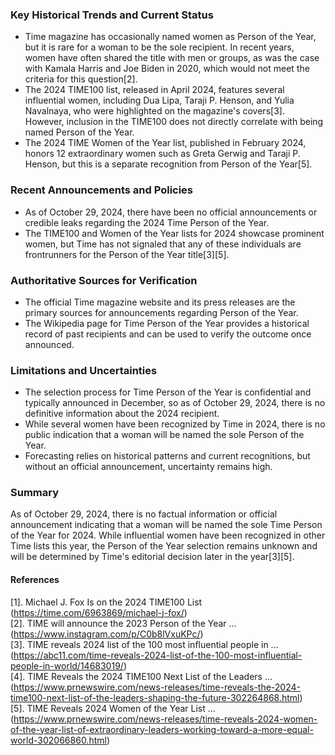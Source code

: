 ### Key Historical Trends and Current Status

- Time magazine has occasionally named women as Person of the Year, but it is rare for a woman to be the sole recipient. In recent years, women have often shared the title with men or groups, as was the case with Kamala Harris and Joe Biden in 2020, which would not meet the criteria for this question[2].
- The 2024 TIME100 list, released in April 2024, features several influential women, including Dua Lipa, Taraji P. Henson, and Yulia Navalnaya, who were highlighted on the magazine's covers[3]. However, inclusion in the TIME100 does not directly correlate with being named Person of the Year.
- The 2024 TIME Women of the Year list, published in February 2024, honors 12 extraordinary women such as Greta Gerwig and Taraji P. Henson, but this is a separate recognition from Person of the Year[5].

### Recent Announcements and Policies

- As of October 29, 2024, there have been no official announcements or credible leaks regarding the 2024 Time Person of the Year.
- The TIME100 and Women of the Year lists for 2024 showcase prominent women, but Time has not signaled that any of these individuals are frontrunners for the Person of the Year title[3][5].

### Authoritative Sources for Verification

- The official Time magazine website and its press releases are the primary sources for announcements regarding Person of the Year.
- The Wikipedia page for Time Person of the Year provides a historical record of past recipients and can be used to verify the outcome once announced.

### Limitations and Uncertainties

- The selection process for Time Person of the Year is confidential and typically announced in December, so as of October 29, 2024, there is no definitive information about the 2024 recipient.
- While several women have been recognized by Time in 2024, there is no public indication that a woman will be named the sole Person of the Year.
- Forecasting relies on historical patterns and current recognitions, but without an official announcement, uncertainty remains high.

### Summary

As of October 29, 2024, there is no factual information or official announcement indicating that a woman will be named the sole Time Person of the Year for 2024. While influential women have been recognized in other Time lists this year, the Person of the Year selection remains unknown and will be determined by Time's editorial decision later in the year[3][5].

#### References
[1]. Michael J. Fox Is on the 2024 TIME100 List (https://time.com/6963869/michael-j-fox/)  
[2]. TIME will announce the 2023 Person of the Year ... (https://www.instagram.com/p/C0b8lVxuKPc/)  
[3]. TIME reveals 2024 list of the 100 most influential people in ... (https://abc11.com/time-reveals-2024-list-of-the-100-most-influential-people-in-world/14683019/)  
[4]. TIME Reveals the 2024 TIME100 Next List of the Leaders ... (https://www.prnewswire.com/news-releases/time-reveals-the-2024-time100-next-list-of-the-leaders-shaping-the-future-302264868.html)  
[5]. TIME Reveals 2024 Women of the Year List ... (https://www.prnewswire.com/news-releases/time-reveals-2024-women-of-the-year-list-of-extraordinary-leaders-working-toward-a-more-equal-world-302066860.html)